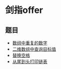 # 剑指offer

## 题目
* [数组中重复的数字](https://why96.top/2019/11/19/%E5%89%91%E6%8C%87offer/#3-%E6%95%B0%E7%BB%84%E4%B8%AD%E9%87%8D%E5%A4%8D%E7%9A%84%E6%95%B0%E5%AD%97)
* [二维数组中查询目标值](https://why96.top/2019/11/19/%E5%89%91%E6%8C%87offer/#4-%E4%BA%8C%E7%BB%B4%E6%95%B0%E7%BB%84%E4%B8%AD%E6%9F%A5%E8%AF%A2%E7%9B%AE%E6%A0%87%E5%80%BC)
* [替换空格](https://why96.top/2019/11/19/%E5%89%91%E6%8C%87offer/#5-%E6%9B%BF%E6%8D%A2%E7%A9%BA%E6%A0%BC)
* [从尾到头打印链表](https://why96.top/2019/11/19/%E5%89%91%E6%8C%87offer/#6-%E4%BB%8E%E5%B0%BE%E5%88%B0%E5%A4%B4%E6%89%93%E5%8D%B0%E9%93%BE%E8%A1%A8)